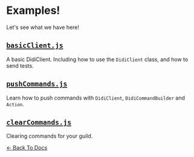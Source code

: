 # Examples!
Let's see what we have here!

## [`basicClient.js`](https://github.com/LittleCow-moo/didi-interact/blob/main/docs/examples/basicClient.js)
A basic DidiClient. Including how to use the `DidiClient` class, and how to send tests.

## [`pushCommands.js`](https://github.com/LittleCow-moo/didi-interact/blob/main/docs/examples/pushCommands.js)
Learn how to push commands with `DidiClient`, `DidiCommandBuilder` and `Action`.

## [`clearCommands.js`](https://github.com/LittleCow-moo/didi-interact/blob/main/docs/examples/clearCommands.js)
Clearing commands for your guild. 

[← Back To Docs](https://github.com/LittleCow-moo/didi-interact/blob/main/docs/README.md)

